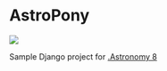 # AstroPony

![](https://devblog.plesk.com/wp-content/uploads/2014/10/pony.png)

Sample Django project for [.Astronomy 8](http://dotastronomy.com)
